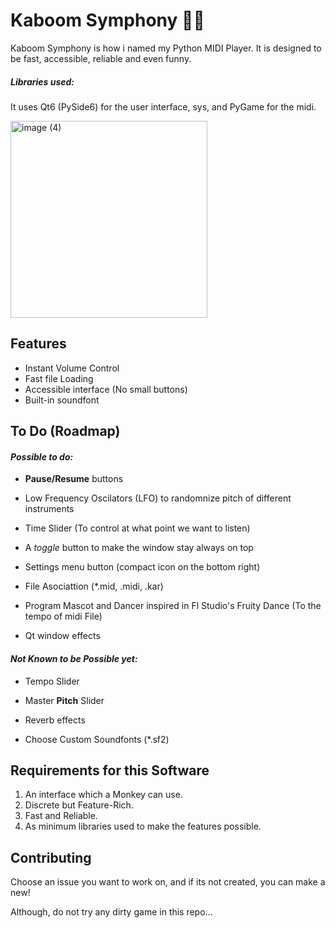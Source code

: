 # Kaboom Symphony 🎺💥
Kaboom Symphony is how i named my Python MIDI Player. It is designed to be fast, accessible, reliable and even funny. 
##### Libraries used:
It uses Qt6 (PySide6) for the user interface, sys, and PyGame for the midi.

<img width="315" alt="image (4)" src="https://github.com/ShadowOfPripyat/Kaboom-Symphony/assets/73404930/a25e7995-4edc-4b3c-92ca-37b7825a5419">

                                           

## Features

- Instant Volume Control
- Fast file Loading
- Accessible interface (No small buttons)
- Built-in soundfont

## To Do (Roadmap)

#### *Possible to do:*

- **Pause/Resume** buttons

- Low Frequency Oscilators (LFO) to randomnize pitch of different instruments

- Time Slider (To control at what point we want to listen)

- A *toggle* button to make the window stay always on top

- Settings menu button (compact icon on the bottom right)

- File Asociattion (*.mid, .midi, .kar) 

- Program Mascot and Dancer inspired in Fl Studio's Fruity Dance (To the tempo of midi File)

- Qt window effects

#### *Not Known to be Possible yet:*
- Tempo Slider

- Master **Pitch** Slider

- Reverb effects

- Choose Custom Soundfonts (*.sf2)


## Requirements for this Software

1. An interface which a Monkey can use.
1. Discrete but Feature-Rich.
1. Fast and Reliable.
1. As minimum libraries used to make the features possible.

## Contributing

Choose an issue you want to work on, and if its not created, you can make a new!



Although, do not try any dirty game in this repo...
